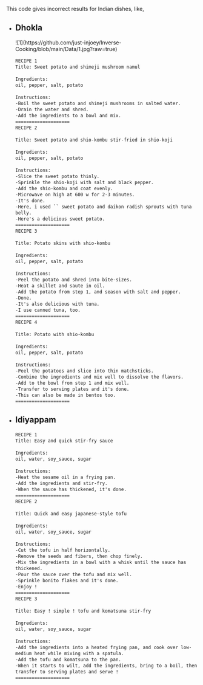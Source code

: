 This code gives incorrect results for Indian dishes, like,

<ul>
  <li>
   <h2> Dhokla</h2>
![1](https://github.com/just-injoey/Inverse-Cooking/blob/main/Data/1.jpg?raw=true)

    
    RECIPE 1 
    Title: Sweet potato and shimeji mushroom namul
    
    Ingredients:
    oil, pepper, salt, potato
    
    Instructions:
    -Boil the sweet potato and shimeji mushrooms in salted water.
    -Drain the water and shred.
    -Add the ingredients to a bowl and mix.
    ====================
    RECIPE 2
    
    Title: Sweet potato and shio-kombu stir-fried in shio-koji
    
    Ingredients:
    oil, pepper, salt, potato
    
    Instructions:
    -Slice the sweet potato thinly.
    -Sprinkle the shio-koji with salt and black pepper.
    -Add the shio-kombu and coat evenly.
    -Microwave on high at 600 w for 2-3 minutes.
    -It's done.
    -Here, i used `` sweet potato and daikon radish sprouts with tuna belly.
    -Here's a delicious sweet potato.
    ====================
    RECIPE 3
    
    Title: Potato skins with shio-kombu
    
    Ingredients:
    oil, pepper, salt, potato
    
    Instructions:
    -Peel the potato and shred into bite-sizes.
    -Heat a skillet and saute in oil.
    -Add the potato from step 1, and season with salt and pepper.
    -Done.
    -It's also delicious with tuna.
    -I use canned tuna, too.
    ====================
    RECIPE 4
    
    Title: Potato with shio-kombu
    
    Ingredients:
    oil, pepper, salt, potato
    
    Instructions:
    -Peel the potatoes and slice into thin matchsticks.
    -Combine the ingredients and mix well to dissolve the flavors.
    -Add to the bowl from step 1 and mix well.
    -Transfer to serving plates and it's done.
    -This can also be made in bentos too.
    ====================
  </li>
  <li>
    <h2>Idiyappam</h2>
    
    RECIPE 1
    Title: Easy and quick stir-fry sauce
    
    Ingredients:
    oil, water, soy_sauce, sugar
    
    Instructions:
    -Heat the sesame oil in a frying pan.
    -Add the ingredients and stir-fry.
    -When the sauce has thickened, it's done.
    ====================
    RECIPE 2
    
    Title: Quick and easy japanese-style tofu
    
    Ingredients:
    oil, water, soy_sauce, sugar
    
    Instructions:
    -Cut the tofu in half horizontally.
    -Remove the seeds and fibers, then chop finely.
    -Mix the ingredients in a bowl with a whisk until the sauce has thickened.
    -Pour the sauce over the tofu and mix well.
    -Sprinkle bonito flakes and it's done.
    -Enjoy !
    ====================
    RECIPE 3
    
    Title: Easy ! simple ! tofu and komatsuna stir-fry
    
    Ingredients:
    oil, water, soy_sauce, sugar
    
    Instructions:
    -Add the ingredients into a heated frying pan, and cook over low-medium heat while mixing with a spatula.
    -Add the tofu and komatsuna to the pan.
    -When it starts to wilt, add the ingredients, bring to a boil, then transfer to serving plates and serve !
    ====================
  </li>
</ul>
